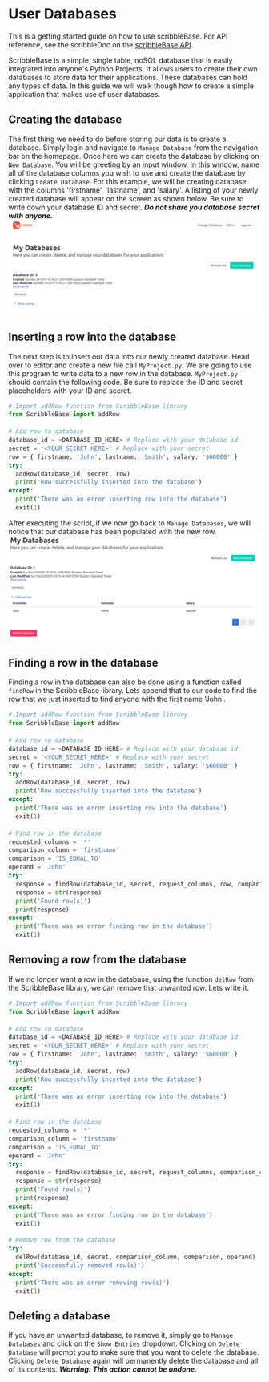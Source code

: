 # User Databases
This is a getting started guide on how to use scribbleBase. For API reference, see the scribbleDoc on the [scribbleBase API](./reference/index.md).

ScribbleBase is a simple, single table, noSQL database that is easily integrated into anyone's Python Projects. It allows users to create their own databases to store data for their applications. These databases can hold any types of data. In this guide we will walk though how to create a simple application that makes use of user databases.

## Creating the database
The first thing we need to do before storing our data is to create a database. Simply login and navigate to `Manage Database` from the navigation bar on the homepage.
Once here we can create the database by clicking on `New Database`. You will be greeting by an input window. In this window, name all of the database columns you wish to use and create the database by clicking `Create Database`. For this example, we will be creating  database with the columns 'firstname', 'lastname', and 'salary'. A listing of your newly created database will appear on the screen as shown below. Be sure to write down your database ID and secret. ***Do not share you database secret with anyone.***
![](../../docs/.vuepress/public/user-databases/CreatingTheDatabase1.png)

## Inserting a row into the database
The next step is to insert our data into our newly created database. Head over to editor and create a new file call `MyProject.py`. We are going to use this program to write data to a new row in the database. `MyProject.py` should contain the following code. Be sure to replace the ID and secret placeholders with your ID and secret.
```python
# Import addRow function from ScribbleBase library
from ScribbleBase import addRow

# Add row to database
database_id = <DATABASE_ID_HERE> # Replace with your database id
secret = '<YOUR_SECRET_HERE>' # Replace with your secret
row = { firstname: 'John', lastname: 'Smith', salary: '$60000' }
try:
  addRow(database_id, secret, row)
  print('Row successfully inserted into the database')
except:
  print('There was an error inserting row into the database')
  exit(1)
```
After executing the script, if we now go back to `Manage Databases`, we will notice that our database has been populated with the new row.
![](../../docs/.vuepress/public/user-databases/InsertARowIntoTheDatabase1.png)

## Finding a row in the database
Finding a row in the database can also be done using a function called `findRow` in the ScribbleBase library. Lets append that to our code to find the row that we just inserted to find anyone with the first name 'John'.
```python
# Import addRow function from ScribbleBase library
from ScribbleBase import addRow

# Add row to database
database_id = <DATABASE_ID_HERE> # Replace with your database id
secret = '<YOUR_SECRET_HERE>' # Replace with your secret
row = { firstname: 'John', lastname: 'Smith', salary: '$60000' }
try:
  addRow(database_id, secret, row)
  print('Row successfully inserted into the database')
except:
  print('There was an error inserting row into the database')
  exit(1)

# Find row in the database
requested_columns = '*'
comparison_column = 'firstname'
comparison = 'IS_EQUAL_TO'
operand = 'John'
try:
  response = findRow(database_id, secret, request_columns, row, comparison_column comparison, operand)
  response = str(response)
  print('Found row(s)')
  print(response)
except:
  print('There was an error finding row in the database')
  exit(1)
```

## Removing a row from the database
If we no longer want a row in the database, using the function `delRow` from the ScribbleBase library, we can remove that unwanted row. Lets write it.
```python
# Import addRow function from ScribbleBase library
from ScribbleBase import addRow

# Add row to database
database_id = <DATABASE_ID_HERE> # Replace with your database id
secret = '<YOUR_SECRET_HERE>' # Replace with your secret
row = { firstname: 'John', lastname: 'Smith', salary: '$60000' }
try:
  addRow(database_id, secret, row)
  print('Row successfully inserted into the database')
except:
  print('There was an error inserting row into the database')
  exit(1)

# Find row in the database
requested_columns = '*'
comparison_column = 'firstname'
comparison = 'IS_EQUAL_TO'
operand = 'John'
try:
  response = findRow(database_id, secret, request_columns, comparison_column, comparison, operand)
  response = str(response)
  print('Found row(s)')
  print(response)
except:
  print('There was an error finding row in the database')
  exit(1)

# Remove row from the database
try:
  delRow(database_id, secret, comparison_column, comparison, operand)
  print('Successfully removed row(s)')
except:
  print('There was an error removing row(s)')
  exit(1)
```

## Deleting a database
If you have an unwanted database, to remove it, simply go to `Manage Databases` and click on the `Show Entries` dropdown. Clicking on `Delete Database` will prompt you to make sure that you want to delete the database. Clicking `Delete Database` again will permanently delete the database and all of its contents. ***Warning: This action cannot be undone.***
